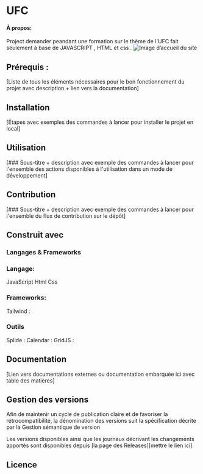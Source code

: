﻿# UFC

#### À propos:
Project demander peandant une formation sur le thème de l'UFC  fait seulement à base de JAVASCRIPT , HTML et css .
![Image d’accueil du site](https://i.postimg.cc/g2N9TPc7/index.png)
## Prérequis :



[Liste de tous les éléments nécessaires pour le bon fonctionnement du projet avec description + lien vers la documentation]

## Installation



[Étapes avec exemples des commandes à lancer pour installer le projet en local]

## Utilisation


[### Sous-titre + description avec exemple des commandes à lancer pour l'ensemble des actions disponibles à l'utilisation dans un mode de développement]

## Contribution



[### Sous-titre + description avec exemple des commandes à lancer pour l'ensemble du flux de contribution sur le dépôt]

## Construit avec



### Langages & Frameworks

### Langage:
JavaScript
Html
Css

### Frameworks:
Tailwind :


### Outils

Splide :
Calendar :
GridJS :


## Documentation


[Lien vers documentations externes ou documentation embarquée ici avec table des matières]

## Gestion des versions



Afin de maintenir un cycle de publication claire et de favoriser la rétrocompatibilité, la dénomination des versions suit la spécification décrite par la Gestion sémantique de version

Les versions disponibles ainsi que les journaux décrivant les changements apportés sont disponibles depuis [la page des Releases][mettre le lien ici].

## Licence




